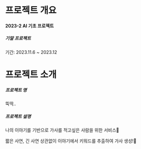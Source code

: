 # 프로젝트 개요
#### 2023-2 AI 기초 프로젝트
##### 기말 프로젝트
기간: 2023.11.6  ~ 2023.12

# 프로젝트 소개
##### 프로젝트 명
뚝딱..
##### 프로젝트 설명
나의 이야기를 기반으로 가사를 적고싶은 사람을 위한 서비스🙌

짧은 사연, 긴 사연 상관없이 이야기에서 키워드를 추출하여 가사 생성!🤟
